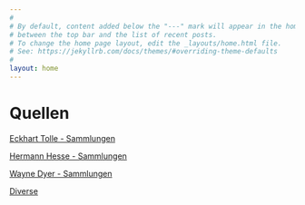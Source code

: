 ```yaml
---
#
# By default, content added below the "---" mark will appear in the home page
# between the top bar and the list of recent posts.
# To change the home page layout, edit the _layouts/home.html file.
# See: https://jekyllrb.com/docs/themes/#overriding-theme-defaults
#
layout: home
---
```


# Quellen

[Eckhart Tolle - Sammlungen](./eTolle.html)

[Hermann Hesse - Sammlungen](./hHesse.html)

[Wayne Dyer - Sammlungen](./wDyer.html)

[Diverse](./various.html)
